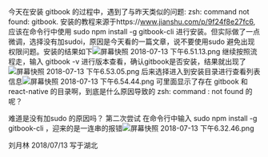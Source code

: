 今天在安装 gitbook 的过程中，遇到了与昨天类似的问题: zsh: command not found: gitbook.
安装的教程来源于https://www.jianshu.com/p/9f24f8e27fc6, 应该在命令行中使用 sudo npm install -g gitbook-cli 进行安装。但实际做了一点微调，选择没有加sudoi，原因是今天看的一篇文章，说不要使用sudo 避免出现权限问题。安装的结果如下![屏幕快照 2018-07-13 下午6.51.13.png](https://upload-images.jianshu.io/upload_images/13089440-3988361c6f222aec.png?imageMogr2/auto-orient/strip%7CimageView2/2/w/1240)
继续按照流程走，输入 gitbook -v 进行版本查看，确认gitbook是否安装，结果就出现了 ![屏幕快照 2018-07-13 下午6.53.05.png](https://upload-images.jianshu.io/upload_images/13089440-b64623330b0964f9.png?imageMogr2/auto-orient/strip%7CimageView2/2/w/1240)
后来选择进入到安装目录进行查看列表信息![屏幕快照 2018-07-13 下午6.54.44.png](https://upload-images.jianshu.io/upload_images/13089440-ea3835b2c1a85073.png?imageMogr2/auto-orient/strip%7CimageView2/2/w/1240)
可里面显示了存在 gitbook 和 react-native 的目录啊，到底是什么原因导致的 zsh: command : not found 的呢？

难道是没有加sudo 的原因吗？
第二次尝试 在命令行中输入 sudo npm install -g gitbook-cli ，迎来的是一连串的报错![屏幕快照 2018-07-13 下午6.32.46.png](https://upload-images.jianshu.io/upload_images/13089440-0fd5d54d2a8366b7.png?imageMogr2/auto-orient/strip%7CimageView2/2/w/1240)

刘月林
2018/07/13
写于湖北
